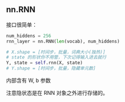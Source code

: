 ## nn.RNN

接口很简单：

```py
num_hiddens = 256
rnn_layer = nn.RNN(len(vocab), num_hiddens)

# X.shape = [时间步，批量，词典大小(独热)]
# state 的形状你不用管，下次记得输入进去就行
Y, state = self.rnn(X, state)
# Y.shape = [时间步，批量，隐藏单元数]
```

内部含有 W, b 参数

注意隐状态是在 RNN 对象之外进行存储的。
